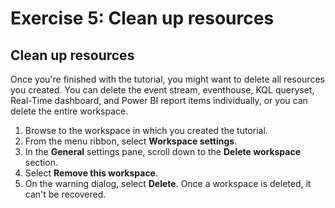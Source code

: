 # Exercise 5: Clean up resources

## Clean up resources

Once you're finished with the tutorial, you might want to delete all resources you created. You can delete the event stream, eventhouse, KQL queryset, Real-Time dashboard, and Power BI report items individually, or you can delete the entire workspace.

1. Browse to the workspace in which you created the tutorial.
1. From the menu ribbon, select **Workspace settings**.
1. In the **General** settings pane, scroll down to the **Delete workspace** section.
1. Select **Remove this workspace**.
1. On the warning dialog, select **Delete**. Once a workspace is deleted, it can't be recovered.